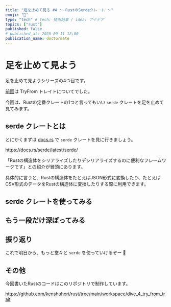 ```yaml
---
title: "足を止めて見る #4 〜 RustのSerdeクレート 〜"
emoji: "🚶"
type: "tech" # tech: 技術記事 / idea: アイデア
topics: ["rust"]
published: false
# published_at: 2025-09-11 12:00
publication_name: doctormate
---
```


# 足を止めて見よう

足を止めて見ようシリーズの4つ目です。

[前回](https://zenn.dev/doctormate/articles/dive_3_try_from_trait)は TryFrom トレイトについてでした。

今回は、Rustの定番クレートの1つと言ってもいい `serde` クレートを足を止めて見てみます。

## serde クレートとは

とにかくまずは [docs.rs](https://docs.rs/) で `serde` クレートを見に行きましょう。

https://docs.rs/serde/latest/serde/

「Rustの構造体をシリアライズしたりデシリアライズするのに便利なフレームワークです」との紹介が冒頭にあります。

具体的に言うと、Rustの構造体をたとえばJSON形式に変換したり、たとえばCSV形式のデータをRustの構造体に変換したりする際に利用できます。

## serde クレートを使ってみる

## もう一段だけ深ぼってみる

## 振り返り

これで明日から、もっと堂々と `serde` を使っていけるぞー 🙌

## その他

今回書いたRustのコードはこのリポジトリで制作しています。

https://github.com/kenshuhori/rust/tree/main/workspace/dive_4_try_from_trait

